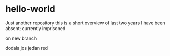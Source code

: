 # hello-world
Just another repository
this is a short overview of last two years I have been absent; currently imprisoned

on new branch

dodala jos jedan red



